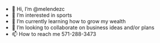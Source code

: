 - 👋 Hi, I’m @melendezc
- 👀 I’m interested in sports
- 🌱 I’m currently learning how to grow my wealth
- 💞️ I’m looking to collaborate on business ideas and/or plans
- 📫 How to reach me 571-288-3473

<!---
melendezc/melendezc is a ✨ special ✨ repository because its `README.md` (this file) appears on your GitHub profile.
You can click the Preview link to take a look at your changes.
--->
